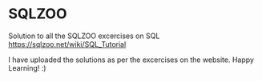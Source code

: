 # SQLZOO
Solution to all the SQLZOO excercises on SQL
https://sqlzoo.net/wiki/SQL_Tutorial

I have uploaded the solutions as per the excercises on the website.
Happy Learning! :)
